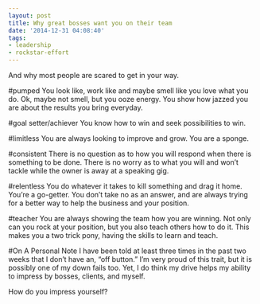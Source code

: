 ```yaml
---
layout: post
title: Why great bosses want you on their team
date: '2014-12-31 04:08:40'
tags:
- leadership
- rockstar-effort
---
```


And why most people are scared to get in your way.

#pumped
You look like, work like and maybe smell like you love what you do.
Ok, maybe not smell, but you ooze energy. You show how jazzed you are about the results you bring everyday.

#goal setter/achiever
You know how to win and seek possibilities to win.

#limitless
You are always looking to improve and grow. You are a sponge.

#consistent
There is no question as to how you will respond when there is something to be done. There is no worry as to what you will and won’t tackle while the owner is away at a speaking gig.

#relentless
You do whatever it takes to kill something and drag it home. You’re a go-getter. You don’t take no as an answer, and are always trying for a better way to help the business and your position.

#teacher
You are always showing the team how you are winning. Not only can you rock at your position, but you also teach others how to do it. This makes you a two trick pony, having the skills to learn and teach.

#On A Personal Note
I have been told at least three times in the past two weeks that I don’t have an, “off button.” I’m very proud of this trait, but it is possibly one of my down fails too. Yet, I do think my drive helps my ability to impress by bosses, clients, and myself.

How do you impress yourself?